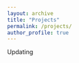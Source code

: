 ```yaml
---
layout: archive
title: "Projects"
permalink: /projects/
author_profile: true
---
```


Updating

<!---

**1. Robust AI Guided by the Immune System**
------
Driven by rapid advances in neural networks (NNs), artificial intelligence has achieved remarkable success in many fields. However, small perturbations invisible to humans can be purposely added to inputs to cause NNs to make incorrect predictions. What is more, attackers can even customize different perturbation strategies to bypass existing NNs' learning methods and defenses. Thus, one open question is how to make NNs more robust to such adversarial perturbations. Humans have a highly evolved immune system that can defend against multiple threats, even those never encountered before. Inspired by the powerful immune system, this project aims to infuse key immune system principles into NNs to reduce the substantial gap between existing machine-centric robust learning frameworks and robust immune models. The project requires techniques such as population-based optimization, robust training, knowledge distillation, etc.

<div  align="center">
<img src='/images/immune_AI.png' width='500'>
</div>


**2. Robust AI with Theoretical Guarantee**
------
The project aims at (1) developing mathematical tools for supporting reliable implementations of AI algorithms (2) developing AI algorithms that are capable of making decisions and performing tasks in the face of uncertainties and perturbations. The project seeks to provide theoretical guarantees for the robustness of these algorithms, ensuring that they are able to maintain their performance and accuracy even when faced with unexpected and malicious inputs in an unreliable environment. The project involves the use of advanced techniques from mathematics, statistics, and computer science to develop algorithms that are capable of making AI systems more reliable, secure, and trustworthy. The ultimate goal of the project is to develop AI systems that are robust and reliable in real-world scenarios, enabling their safe and ethical deployment across a wide range of industries and applications.

<div  align="center">
<img src='/images/CNN_Recovery.png' width='500'>
</div>

**3. Backdoor Detection and Mitigation**
------
Backdoor attacks are a category of attacks on deep learning models where an attacker inserts a hidden trigger pattern into the training data, which can cause the model to misclassify inputs containing that pattern. Backdoor attacks can be difficult to detect and mitigate. This porject aims to detect and mitigate backdoor in different learning phases (data processing, training, and inference).

<div  align="center">
<img src='/images/DFTND_Framework.png' width='400'>
<img src='/images/Trojan3.JPG' width='240'>
</div>


**4. Privacy protection in AI**
------
One big concern is the exposure of privacy brought on by the data-intensive nature of AI, which may cause destructive outcomes, e.g., allowing hackers to lock you out of your house that uses smart locks. There are two fundamental challenges to preserve privacy in AI: (1) Privacy protection often stands at odds with AI's data requirements; (2) Privacy must be considered along the entire end-to-end pipeline - from data ingestion to model applications. The project will involve developing methods to preserve privacy throughout the AI workflow without compromising state-of-the-art performance.
<div  align="center">
<img src='/images/Quantization_tensor.png' width='550'>
  <img src='/images/multi_trig_key.png' width='450'>
</div>

**5. Data-Driven Methods in Power System with Physics-Constraints**
------
The project aims at developing advanced machine learning and data-driven algorithms to optimize power system operations while respecting physical constraints. The project seeks to leverage large amounts of data from various sources, including PMU, SCADA, and weather forecasts, to predict and optimize power system behavior and improve energy efficiency. The project also aims to incorporate physics-based models and constraints to ensure that the optimized solutions are safe, reliable, and stable. The ultimate goal of the project is to develop scalable and efficient data-driven methods that can help transform the power sector towards a more sustainable and resilient future.

<div  align="center">
<img src='/images/data_driven_power_grid.png' width='500'>
</div>


--->

<!--
**Robust AI Guided by the Immune System**
------
[RAILS:](https://github.com/wangren09/RAILS) We proposed a novel deep defense framework, **Robust Adversarial Immune-inspired Learning System (RAILS)**, by emulating the key mechanisms of the mammalian immune system. Here is a brief introduction to RAILS and a demo of RAILS [Intro and Demo:](https://drive.google.com/file/d/1vnOMEo4iOHjn7bU-WWwoh6nD8Ugtd7wD/view?usp=sharing).

**Comparions Between Simplified Immune System and RAILS Computational Workflow:**
<div  align="center">
<img src='/images/bio_comp_v5.png' width='600'>
</div>

**Performance and Architecture:**
<p align="center">
  <img src="/images/RAILS_Arch.png" width="335" />
  <img src="/images/radar_new.png" width="450" /> 
</p>



**Robustness on Deep Non-Parametric Learning**
------
[ASK:](https://github.com/wangren09/ASK) We generated a novel **Adversarial Soft kNN Attack**, which has **superior attack efficiency and accuracy degradation** relative to previous kNN-based attacks. We developed an **Adversarial Soft kNN Defense** that can **improve the robustness** of both kNN-based classifiers and DNNs.

**Results and Visualization:**
<div  align="center">
<img src='/images/ASK1.png' width='335'>
<img src='/images/ASK3.jpg' width='450'>
</div>

**Robustify decision boundaries:**
<div  align="center">
<img src='/images/ASK2.png' width='500'>
</div>

**Towards Robustness in Meta-Learning Against Test Phase Attacks**
------
[MetaAdv:](https://github.com/wangren09/MetaAdv) We studied how adversarial robustness can be maintained in **few-shot learning** and proposed an **efficient adversarial few-shot learning framework**.

<div  align="center">
<img src='/images/MetaAdv.png' width='475'>
</div>
 
**Backdoor Model Detection Under Data-Scarce Regime**
------
[TrojanNet:](https://github.com/wangren09/TrojanNetDetector) We proposed **backdoor model detectors** that can effectively recognize **poisoned models** and reveal the **corresponding backdoor triggers** under the **data-limited** and **data-free** regimes.

**Trojan (backdoor) attack, frameworks, and trigger detection:**
<div  align="center">
<img src='/images/DFTND_Framework.png' width='400'>
<img src='/images/Trojan3.JPG' width='240'>
</div>


**Simultaneous Achievement of Data Privacy And Information Accuracy: Provable Privacy Protection in the Data Collection/Processing Phase**
------
We developed a **data privacy preserving framework** through quantization. We further developed an efficient data recovery method based on the nonconvex optimization and high-dimensional statistics such that the recovery error diminishes to zero. The method guarantees that any intruder accessing a small amount of data cannot reveal accurate information even with the knowledge of the quantization rule. Towards security enhancement, We developed a **distributed algorithm** such that multiple data owners could collect and process data separately and then collaboratively recover the data without sharing the raw information directly.

**Privacy protection:**
<div  align="center">
<img src='/images/Quantization_tensor.png' width='550'>
</div>

**Information extraction with prior knowledge:**
<div  align="center">
<img src='/images/DP2.png' width='330'>
</div>


**Multi-Trigger-Key: Privacy Protection in the Model Inference Phase**
------
We introduced a **Multi-Trigger-Key framework** that associates each protected task with a specifically designed trigger-key. The true information can be revealed by adding the trigger-key if the user is authorized.

**Multi-Trigger-Key Framework:**
<div  align="center">
<img src='/images/multi_trig_key.png' width='450'>
</div>



**Smart Grid Robustness and Uncertain Optimization with High-Penetration of Renewable Energy**
------
We proposed methods to **analyze the power grid robustness** and optimize the **economic dispatch** when considering highly stochastic renewable energy.

<div  align="center">
<img src='/images/smartg1.jpg' width='250'>
<img src='/images/smartg2.jpg' width='200'>
</div>

-->


<!-- 
**Twitter Sentiment Analysis with Recurrent Neural Networks**
------
We implemented a recurrent neural network (LSTM) based on TensorFlow for the task of sentiment analysis on natural language data. Sentiment analysis refers to the natural language processing task of classifying some collection of the text by its polarity. We analyzed the data from Twitter ([Sentiment140 dataset](http://www.sentiment140.com/)) and try to classify it as either "positive" or "negative". The tweets can be viewed as sequences of words in natural language and form the sequantial input to the RNN model. The goal is to understand the attitude of the person that generates the text.

<div align="center">
<img src='/images/RNN.png'>
</div>
-->

